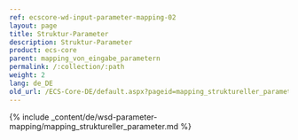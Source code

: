 ```yaml
---
ref: ecscore-wd-input-parameter-mapping-02
layout: page
title: Struktur-Parameter
description: Struktur-Parameter
product: ecs-core
parent: mapping_von_eingabe_parametern
permalink: /:collection/:path
weight: 2
lang: de_DE
old_url: /ECS-Core-DE/default.aspx?pageid=mapping_struktureller_parameter
---
```


{% include _content/de/wsd-parameter-mapping/mapping_struktureller_parameter.md %}